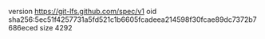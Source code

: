 version https://git-lfs.github.com/spec/v1
oid sha256:5ec51f4257731a5fd521c1b6605fcadeea214598f30fcae89dc7372b7686eced
size 4292
